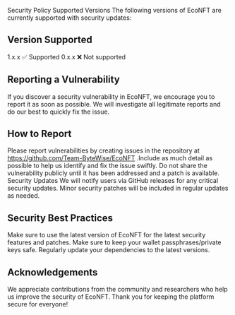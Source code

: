 Security Policy
Supported Versions
The following versions of EcoNFT are currently supported with security updates:

## Version	Supported
1.x.x	✅ Supported
0.x.x	❌ Not supported

## Reporting a Vulnerability
If you discover a security vulnerability in EcoNFT, we encourage you to report it as soon as possible. We will investigate all legitimate reports and do our best to quickly fix the issue.

## How to Report
Please report vulnerabilities by  creating issues in the repository at https://github.com/Team-ByteWise/EcoNFT .Include as much detail as possible to help us identify and fix the issue swiftly.
Do not share the vulnerability publicly until it has been addressed and a patch is available.
Security Updates
We will notify users via GitHub releases for any critical security updates.
Minor security patches will be included in regular updates as needed.

## Security Best Practices
Make sure to use the latest version of EcoNFT for the latest security features and patches.
Make sure to keep your wallet passphrases/private keys safe.
Regularly update your dependencies to the latest versions.

## Acknowledgements
We appreciate contributions from the community and researchers who help us improve the security of EcoNFT. Thank you for keeping the platform secure for everyone!